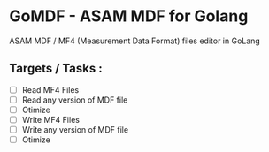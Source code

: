 # GoMDF - ASAM MDF for Golang
ASAM MDF / MF4 (Measurement Data Format) files editor in GoLang

## **Targets / Tasks** :  
- [ ] Read MF4 Files  
- [ ] Read any version of MDF file  
- [ ] Otimize  
- [ ] Write MF4 Files  
- [ ] Write any version of MDF file  
- [ ] Otimize  
